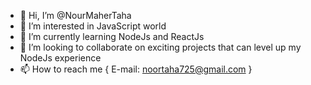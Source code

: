 - 👋 Hi, I’m @NourMaherTaha
- 👀 I’m interested in JavaScript world
- 🌱 I’m currently learning NodeJs and ReactJs
- 💞️ I’m looking to collaborate on exciting projects that can level up my NodeJs experience 
- 📫 How to reach me { E-mail: noortaha725@gmail.com }


